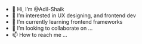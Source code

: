 - 👋 Hi, I’m @Adil-Shaik
- 👀 I’m interested in UX designing, and frontend dev
- 🌱 I’m currently learning frontend frameworks
- 💞️ I’m looking to collaborate on ...
- 📫 How to reach me ...

<!---
Adil-Shaik/Adil-Shaik is a ✨ special ✨ repository because its `README.md` (this file) appears on your GitHub profile.
You can click the Preview link to take a look at your changes.
--->
